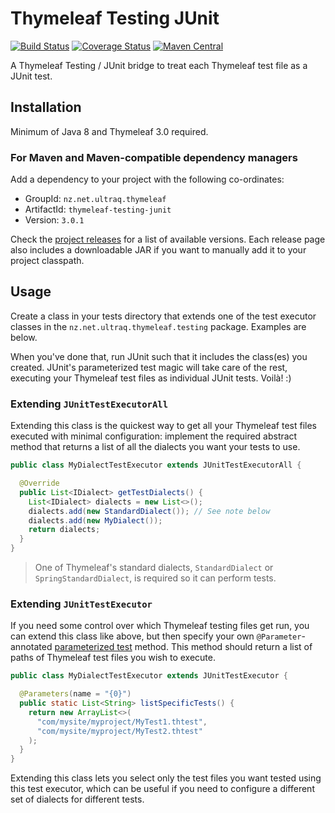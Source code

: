 
Thymeleaf Testing JUnit
=======================

[![Build Status](https://github.com/ultraq/thymeleaf-testing-junit/actions/workflows/build.yml/badge.svg)](https://github.com/ultraq/thymeleaf-testing-junit/actions)
[![Coverage Status](https://coveralls.io/repos/github/ultraq/thymeleaf-testing-junit/badge.svg?branch=main)](https://coveralls.io/github/ultraq/thymeleaf-testing-junit?branch=main)
[![Maven Central](https://img.shields.io/maven-central/v/nz.net.ultraq.thymeleaf/thymeleaf-testing-junit.svg?maxAge=3600)](http://search.maven.org/#search|ga|1|g%3A%22nz.net.ultraq.thymeleaf%22%20AND%20a%3A%22thymeleaf-testing-junit%22)

A Thymeleaf Testing / JUnit bridge to treat each Thymeleaf test file as a JUnit
test.


Installation
------------

Minimum of Java 8 and Thymeleaf 3.0 required.

### For Maven and Maven-compatible dependency managers

Add a dependency to your project with the following co-ordinates:

 - GroupId: `nz.net.ultraq.thymeleaf`
 - ArtifactId: `thymeleaf-testing-junit`
 - Version: `3.0.1`

Check the [project releases](https://github.com/ultraq/thymeleaf-testing-unit/releases)
for a list of available versions.  Each release page also includes a
downloadable JAR if you want to manually add it to your project classpath.


Usage
-----

Create a class in your tests directory that extends one of the test executor
classes in the `nz.net.ultraq.thymeleaf.testing` package.  Examples are below.

When you've done that, run JUnit such that it includes the class(es) you created.
JUnit's parameterized test magic will take care of the rest, executing your
Thymeleaf test files as individual JUnit tests.  Voilà! :)

### Extending `JUnitTestExecutorAll`

Extending this class is the quickest way to get all your Thymeleaf test files
executed with minimal configuration: implement the required abstract method that
returns a list of all the dialects you want your tests to use.

```java
public class MyDialectTestExecutor extends JUnitTestExecutorAll {

  @Override
  public List<IDialect> getTestDialects() {
    List<IDialect> dialects = new List<>();
    dialects.add(new StandardDialect()); // See note below
    dialects.add(new MyDialect());
    return dialects;
  }
}
```

> One of Thymeleaf's standard dialects, `StandardDialect` or `SpringStandardDialect`,
> is required so it can perform tests.

### Extending `JUnitTestExecutor`

If you need some control over which Thymeleaf testing files get run, you can
extend this class like above, but then specify your own `@Parameter`-annotated
[parameterized test](https://github.com/junit-team/junit/wiki/Parameterized-tests)
method.  This method should return a list of paths of Thymeleaf test files you
wish to execute.

```java
public class MyDialectTestExecutor extends JUnitTestExecutor {

  @Parameters(name = "{0}")
  public static List<String> listSpecificTests() {
    return new ArrayList<>(
      "com/mysite/myproject/MyTest1.thtest",
      "com/mysite/myproject/MyTest2.thtest"
    );
  }
}
```

Extending this class lets you select only the test files you want tested using
this test executor, which can be useful if you need to configure a different set
of dialects for different tests.
